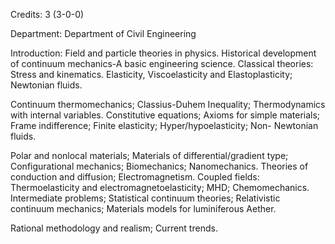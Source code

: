 Credits: 3 (3-0-0)

Department: Department of Civil Engineering

Introduction: Field and particle theories in physics. Historical development of continuum mechanics-A basic engineering science. Classical theories: Stress and kinematics. Elasticity, Viscoelasticity and Elastoplasticity; Newtonian fluids.

Continuum thermomechanics; Classius-Duhem Inequality; Thermodynamics with internal variables. Constitutive equations; Axioms for simple materials; Frame indifference; Finite elasticity; Hyper/hypoelasticity; Non- Newtonian fluids.

Polar and nonlocal materials; Materials of differential/gradient type; Configurational mechanics; Biomechanics; Nanomechanics. Theories of conduction and diffusion; Electromagnetism. Coupled fields: Thermoelasticity and electromagnetoelasticity; MHD; Chemomechanics. Intermediate problems; Statistical continuum theories; Relativistic continuum mechanics; Materials models for luminiferous Aether.

Rational methodology and realism; Current trends.